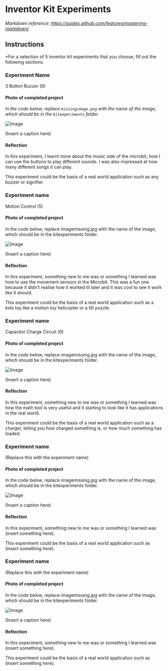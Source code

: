 # Inventor Kit Experiments

*Markdown reference: https://guides.github.com/features/mastering-markdown/*

## Instructions ##

*For a selection of 5 inventor kit experiments that you choose, fill out the following sections.

### Experiment Name ###

3 Button Buzzer (6)

#### Photo of completed project ####
*In the code below, replace `missingimage.png` with the name of the image, which should be in the `kitexperiments` folder.*

![Image](missingimage.png)

(Insert a caption here)

#### Reflection ####

In this experiment, I learnt more about the music side of the microbit, how I can use the buttons to play different sounds. I was also impressed at how many different songs it can play.

This experiment could be the basis of a real world application such as any buzzer or signifier.

### Experiment name ###

Motion Control (5)

#### Photo of completed project ####
In the code below, replace imagemissing.jpg with the name of the image, which should be in the kitexperiments folder.

![Image](missingimage.png)

(Insert a caption here)

#### Reflection ####

In this experiment, something new to me was or something I learned was how to use the movement sensors in the Microbit. This was a fun one because it didn't realise how it worked til later and it was cool to see it work like it should.

This experiment could be the basis of a real world application such as a kids toy like a motion toy helicopter or a tilt puzzle.

### Experiment name ###

Capacitor Charge Circuit (9)

#### Photo of completed project ####
In the code below, replace imagemissing.jpg with the name of the image, which should be in the kitexperiments folder.

![Image]()

(Insert a caption here)

#### Reflection ####

In this experiment, something new to me was or something I learned was how the math tool is very useful and it starting to look like it has applications in the real world.

This experiment could be the basis of a real world application such as a charger, telling you how charged something is, or how much something has loaded.

### Experiment name ###

(Replace this with the experiment name)

#### Photo of completed project ####
In the code below, replace imagemissing.jpg with the name of the image, which should be in the kitexperiments folder.

![Image](missingimage.png)

(Insert a caption here)

#### Reflection ####

In this experiment, something new to me was or something I learned was (insert something here).

This experiment could be the basis of a real world application such as (insert something here).

### Experiment name ###

(Replace this with the experiment name)

#### Photo of completed project ####
In the code below, replace imagemissing.jpg with the name of the image, which should be in the kitexperiments folder.

![Image](missingimage.png)

(Insert a caption here)

#### Reflection ####

In this experiment, something new to me was or something I learned was (insert something here).

This experiment could be the basis of a real world application such as (insert something here).

